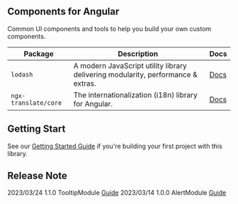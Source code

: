## Components for Angular
Common UI components and tools to help you build your own custom components.

| Package                   | Description                                                                         | Docs             |
| ------------------------- | ----------------------------------------------------------------------------------- | ---------------- |
| `lodash `                 | A modern JavaScript utility library delivering modularity, performance & extras.    | [Docs][lod-docs] |
| `ngx-translate/core`      | The internationalization (i18n) library for Angular.                                | [Docs][18n-docs] |

## Getting Start
See our <a href="https://cobaltblue3699.github.io/angular-ui/">Getting Started Guide</a> if you're building your first project with this library.

## Release Note
2023/03/24 1.1.0 TooltipModule <a href="https://cobaltblue3699.github.io/angular-ui/#/guide/tooltip/overview">Guide</a>
2023/03/14 1.0.0 AlertModule <a href="https://cobaltblue3699.github.io/angular-ui/#/guide/alert/overview">Guide</a>

[lod-docs]: https://lodash.com/
[18n-docs]: https://github.com/ngx-translate/core
